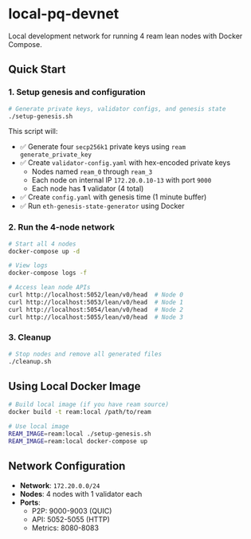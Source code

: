 # local-pq-devnet

Local development network for running 4 ream lean nodes with Docker Compose.

## Quick Start

### 1. Setup genesis and configuration

```bash
# Generate private keys, validator configs, and genesis state
./setup-genesis.sh
```

This script will:

- ✅ Generate four `secp256k1` private keys using `ream generate_private_key`
- ✅ Create `validator-config.yaml` with hex-encoded private keys
  - Nodes named `ream_0` through `ream_3`
  - Each node on internal IP `172.20.0.10-13` with port `9000`
  - Each node has **1** validator (4 total)
- ✅ Create `config.yaml` with genesis time (1 minute buffer)
- ✅ Run `eth-genesis-state-generator` using Docker

### 2. Run the 4-node network

```bash
# Start all 4 nodes
docker-compose up -d

# View logs
docker-compose logs -f

# Access lean node APIs
curl http://localhost:5052/lean/v0/head  # Node 0
curl http://localhost:5053/lean/v0/head  # Node 1
curl http://localhost:5054/lean/v0/head  # Node 2
curl http://localhost:5055/lean/v0/head  # Node 3
```

### 3. Cleanup

```bash
# Stop nodes and remove all generated files
./cleanup.sh
```

## Using Local Docker Image

```bash
# Build local image (if you have ream source)
docker build -t ream:local /path/to/ream

# Use local image
REAM_IMAGE=ream:local ./setup-genesis.sh
REAM_IMAGE=ream:local docker-compose up
```

## Network Configuration

- **Network**: `172.20.0.0/24`
- **Nodes**: 4 nodes with 1 validator each
- **Ports**:
  - P2P: 9000-9003 (QUIC)
  - API: 5052-5055 (HTTP)
  - Metrics: 8080-8083
